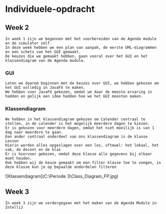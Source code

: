 # Individuele-opdracht

## Week 2
    In week 1 zijn we begonnen met het voorbereiden van de Agenda module en de simulator zelf. 
    In deze week hebben we een plan van aanpak, de eerste UML-diagrammen en een schets van het GUI gemaakt.
    De keuzes die we gemaakt hebben, gaan vooral over het GUI en het klassendiagram van de Agenda module.
### GUI
    Laten we daarom beginnen met de keuzes over GUI, we hebben gekozen om het GUI volledig in JavaFX te maken.
    We hebben voor JavaFX gekozen, omdat we daar de meeste ervaring in hadden en gelijk een idee hadden hoe we het GUI moesten maken.
### Klassendiagram
    We hebben in het klassendiagram gekozen om Calender centraal te stellen, in de calender is het mogelijk meerdere dagen te kiezen.
    Er is gekozen voor meerdere dagen, omdat het niet moeilijk is van 1 dag naar meerdere te gaan.
    Een ander centraal onderdeel van ons klassendiagram is de klasse Lesson
    Hierin worden alles opgeslagen over een les, oftewel: het lokaal, het vak, de docent en de klas
    Er is hiervoor gekozen, omdat deze klasse alle gegevens bij elkaar moet houden.
    Ook hebben wij de keuze gemaakt om een filter klasse toe te voegen, in deze klasse kun je op bepaalde onderdelen filteren
![Klassendiagram](C:\Periode 3\Class_Diagram_FP.jpg)

## Week 3
    In week 3 zijn we verdergegaan met het maken van de Agenda Module in IntelliJ
